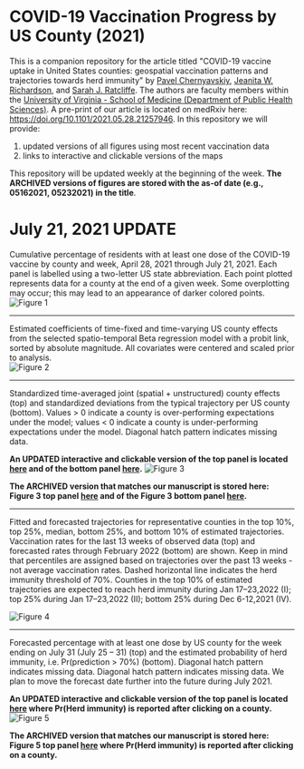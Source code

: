 # COVID-19 Vaccination Progress by US County (2021)
This is a companion repository for the article titled "COVID-19 vaccine uptake in United States counties: geospatial vaccination patterns and trajectories towards herd immunity" by [Pavel Chernyavskiy](https://med.virginia.edu/phs/2021/01/26/chernyavskiy-pavel-ph-d/), [Jeanita W. Richardson](https://med.virginia.edu/phs/2017/09/07/richardson-jeanita-w-ph-d-m-ed/), and [Sarah J. Ratcliffe](https://med.virginia.edu/phs/2018/02/16/ratcliffe-sarah-j-ph-d/). The authors are faculty members within the [University of Virginia - School of Medicine (Department of Public Health Sciences)](https://med.virginia.edu/phs/). A pre-print of our article is located on medRxiv here: https://doi.org/10.1101/2021.05.28.21257946. 
In this repository we will provide:
1) updated versions of all figures using most recent vaccination data
2) links to interactive and clickable versions of the maps

This repository will be updated weekly at the beginning of the week. **The ARCHIVED versions of figures are stored with the as-of date (e.g., 05162021, 05232021) in the title**.

# July 21, 2021 UPDATE
Cumulative percentage of residents with at least one dose of the COVID-19 vaccine by county and week, April 28, 2021 through July 21, 2021. Each panel is labelled using a two-letter US state abbreviation. Each point plotted represents data for a county at the end of a given week. Some overplotting may occur; this may lead to an appearance of darker colored points.
![Figure 1](Fig1_vac_by_state_07212021.png)
___

Estimated coefficients of time-fixed and time-varying US county effects from the selected spatio-temporal Beta regression model with a probit link, sorted by absolute magnitude. All covariates were centered and scaled prior to analysis.	
![Figure 2](Fig2_fixed_effects_07212021.png)
___

Standardized time-averaged joint (spatial + unstructured) county effects (top) and standardized deviations from the typical trajectory per US county (bottom). Values > 0 indicate a county is over-performing expectations under the model; values < 0 indicate a county is under-performing expectations under the model. Diagonal hatch pattern indicates missing data.

**An UPDATED interactive and clickable version of the top panel is located [here](https://pchern.carto.com/builder/c592cfff-ba03-4b0c-982d-d333b131971f/embed) and of the bottom panel [here](https://pchern.carto.com/builder/1b20369d-ae3e-4939-9adf-192912ea787c/embed).**
![Figure 3](Fig3_county_ints_slps_07212021.png)

**The ARCHIVED version that matches our manuscript is stored here: Figure 3 top panel [here](https://pchern.carto.com/builder/132aa63e-384a-4831-819b-7953264f3974/embed) and of the Figure 3 bottom panel [here](https://pchern.carto.com/builder/bc5c7451-c367-4a4b-9daf-109e77962cae/embed).**
___

Fitted and forecasted trajectories for representative counties in the top 10%, top 25%, median, bottom 25%, and bottom 10% of estimated trajectories. Vaccination rates for the last 13 weeks of observed data (top) and forecasted rates through February 2022 (bottom) are shown. Keep in mind that percentiles are assigned based on trajectories over the past 13 weeks - not average vaccination rates.
Dashed horizontal line indicates the herd immunity threshold of 70%. Counties in the top 10% of estimated trajectories are expected to reach herd immunity during Jan 17–23,2022 (I); top 25% during Jan 17–23,2022 (II); bottom 25% during Dec 6-12,2021 (IV). 

![Figure 4](Fig4_cnty_traj_07212021.png)
___

Forecasted percentage with at least one dose by US county for the week ending on July 31 (July 25 – 31) (top) and the estimated probability of herd immunity, i.e. Pr(prediction > 70%) (bottom). Diagonal hatch pattern indicates missing data. Diagonal hatch pattern indicates missing data. We plan to move the forecast date further into the future during July 2021.

**An UPDATED interactive and clickable version of the top panel is located [here](https://pchern.carto.com/builder/0d978e22-8bd1-4903-a095-c36b1cfbe3bc/embed) where Pr(Herd immunity) is reported after clicking on a county.**
![Figure 5](Fig5_predJuly31_07212021.png)

**The ARCHIVED version that matches our manuscript is stored here: Figure 5 top panel [here](https://pchern.carto.com/builder/434f9cf0-a03e-4335-aac3-85788014aa75/embed) where Pr(Herd immunity) is reported after clicking on a county.**
